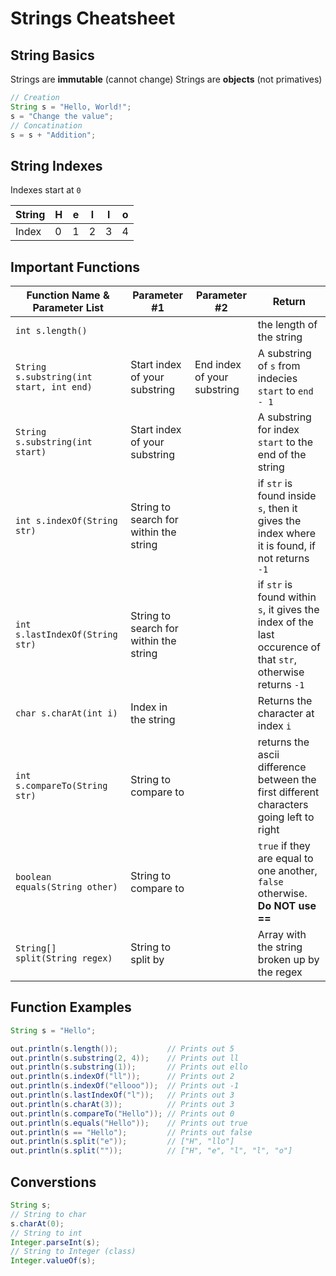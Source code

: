 # Strings Cheatsheet

## String Basics

Strings are **immutable** (cannot change)
Strings are **objects** (not primatives)

```java
// Creation
String s = "Hello, World!";
s = "Change the value";
// Concatination
s = s + "Addition";
```

## String Indexes

Indexes start at `0`

| String | H   | e   | l   | l   | o   |
| ------ | --- | --- | --- | --- | --- |
| Index  | 0   | 1   | 2   | 3   | 4   |

## Important Functions

| Function Name & Parameter List           | Parameter #1                           | Parameter #2                | Return                                                                                                       |
| ---------------------------------------- | -------------------------------------- | --------------------------- | ------------------------------------------------------------------------------------------------------------ |
| `int s.length()`                         |                                        |                             | the length of the string                                                                                     |
| `String s.substring(int start, int end)` | Start index of your substring          | End index of your substring | A substring of `s` from indecies `start` to `end - 1`                                                        |
| `String s.substring(int start)`          | Start index of your substring          |                             | A substring for index `start` to the end of the string                                                       |
| `int s.indexOf(String str)`              | String to search for within the string |                             | if `str` is found inside `s`, then it gives the index where it is found, if not returns `-1`                 |
| `int s.lastIndexOf(String str)`          | String to search for within the string |                             | if `str` is found within `s`, it gives the index of the last occurence of that `str`, otherwise returns `-1` |
| `char s.charAt(int i)`                   | Index in the string                    |                             | Returns the character at index `i`                                                                           |
| `int s.compareTo(String str)`            | String to compare to                   |                             | returns the ascii difference between the first different characters going left to right                      |
| `boolean equals(String other)`           | String to compare to                   |                             | `true` if they are equal to one another, `false` otherwise. **Do NOT use ==**                                |
| `String[] split(String regex)`           | String to split by                     |                             | Array with the string broken up by the regex                                                                 |

## Function Examples

```java
String s = "Hello";

out.println(s.length());           // Prints out 5
out.println(s.substring(2, 4));    // Prints out ll
out.println(s.substring(1));       // Prints out ello
out.println(s.indexOf("ll"));      // Prints out 2
out.println(s.indexOf("ellooo"));  // Prints out -1
out.println(s.lastIndexOf("l"));   // Prints out 3
out.println(s.charAt(3));          // Prints out 3
out.println(s.compareTo("Hello")); // Prints out 0
out.println(s.equals("Hello"));    // Prints out true
out.println(s == "Hello");         // Prints out false
out.println(s.split("e"));         // ["H", "llo"]
out.println(s.split(""));          // ["H", "e", "l", "l", "o"]
```

## Converstions

```java
String s;
// String to char
s.charAt(0);
// String to int
Integer.parseInt(s);
// String to Integer (class)
Integer.valueOf(s);
```
